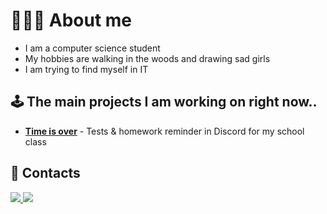 # 🧛🏻‍♀️ About me
  - I am a computer science student
  - My hobbies are walking in the woods and drawing sad girls
  - I am trying to find myself in IT
## 🕹 The main projects I am working on right now..
  - **[Time is over](https://github.com/DenisMatsenko/Time-Is-Over-TS)** - Tests & homework reminder in Discord for my school class
  
## 📢 Contacts
  <a href="mailto:matsenkodenis0@gmail.com">
  <img src="https://img.shields.io/badge/Gmail-D14836?style=for-the-badge&logo=gmail&logoColor=white"/>
  </a>

  <a href="https://discord.com/users/538343406326513704">
  <img src="https://img.shields.io/badge/Discord-7289DA?style=for-the-badge&logo=discord&logoColor=white"/>
  </a>
<!--
## 📚 Programming languages & technologies with which I have experience
![React](https://img.shields.io/badge/React-20232A?style=for-the-badge&logo=react&logoColor=61DAFB)
![JS](https://img.shields.io/badge/Java_Script-323330?style=for-the-badge&logo=javascript&logoColor=F7DF1E)
![TS](https://img.shields.io/badge/Type_Script-2f72bc?style=for-the-badge&logo=typescript&logoColor=ffffff)
<br>
![MongoDB](https://img.shields.io/badge/Mongo_DB-001c29?style=for-the-badge&logo=mongodb&logoColor=00e15f)
![FireBase](https://img.shields.io/badge/FireBase-f2f2f2?style=for-the-badge&logo=firebase&logoColor=#f2c128)
<br> 
![C#](https://img.shields.io/badge/C%23-8d3aa3?style=for-the-badge&logo=c-sharp&logoColor=ffffff)
![Unity](https://img.shields.io/badge/Unity-303030?style=for-the-badge&logo=unity&logoColor=ffffff)
![Git](https://img.shields.io/badge/git-c74e08?style=for-the-badge&logo=git&logoColor=white)
